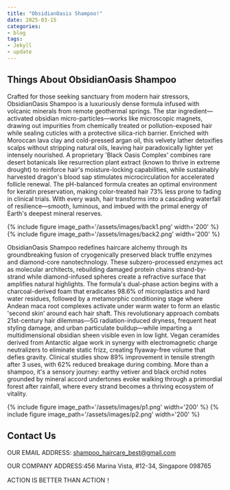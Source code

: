 ```yaml
---
title: "ObsidianOasis Shampoo!"
date: 2025-03-15
categories:
- blog
tags:
- Jekyll
- update
---
```


## Things About ObsidianOasis Shampoo

Crafted for those seeking sanctuary from modern hair stressors, ObsidianOasis Shampoo is a luxuriously dense formula infused with volcanic minerals from remote geothermal springs. The star ingredient—activated obsidian micro-particles—works like microscopic magnets, drawing out impurities from chemically treated or pollution-exposed hair while sealing cuticles with a protective silica-rich barrier. Enriched with Moroccan lava clay and cold-pressed argan oil, this velvety lather detoxifies scalps without stripping natural oils, leaving hair paradoxically lighter yet intensely nourished. A proprietary 'Black Oasis Complex' combines rare desert botanicals like resurrection plant extract (known to thrive in extreme drought) to reinforce hair's moisture-locking capabilities, while sustainably harvested dragon's blood sap stimulates microcirculation for accelerated follicle renewal. The pH-balanced formula creates an optimal environment for keratin preservation, making color-treated hair 73% less prone to fading in clinical trials. With every wash, hair transforms into a cascading waterfall of resilience—smooth, luminous, and imbued with the primal energy of Earth's deepest mineral reserves.

{% include figure image_path='/assets/images/back1.png' width='200' %}
{% include figure image_path='/assets/images/back2.png' width='200' %}

ObsidianOasis Shampoo redefines haircare alchemy through its groundbreaking fusion of cryogenically preserved black truffle enzymes and diamond-core nanotechnology. These subzero-processed enzymes act as molecular architects, rebuilding damaged protein chains strand-by-strand while diamond-infused spheres create a refractive surface that amplifies natural highlights. The formula's dual-phase action begins with a charcoal-derived foam that eradicates 98.6% of microplastics and hard water residues, followed by a metamorphic conditioning stage where Andean maca root complexes activate under warm water to form an elastic 'second skin' around each hair shaft. This revolutionary approach combats 21st-century hair dilemmas—5G radiation-induced dryness, frequent heat styling damage, and urban particulate buildup—while imparting a multidimensional obsidian sheen visible even in low light. Vegan ceramides derived from Antarctic algae work in synergy with electromagnetic charge neutralizers to eliminate static frizz, creating flyaway-free volume that defies gravity. Clinical studies show 89% improvement in tensile strength after 3 uses, with 62% reduced breakage during combing. More than a shampoo, it's a sensory journey: earthy vetiver and black orchid notes grounded by mineral accord undertones evoke walking through a primordial forest after rainfall, where every strand becomes a thriving ecosystem of vitality.

{% include figure image_path='/assets/images/p1.png' width='200' %}
{% include figure image_path='/assets/images/p2.png' width='200' %}


## Contact Us

OUR EMAIL ADDRESS: shampoo_haircare_best@gmail.com

OUR COMPANY ADDRESS:456 Marina Vista, #12-34, Singapore 098765

ACTION IS BETTER THAN ACTION！
